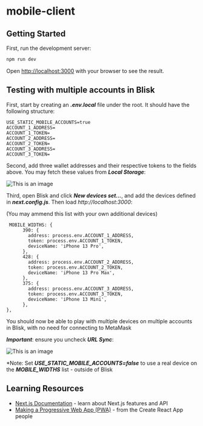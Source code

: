 # mobile-client

## Getting Started

First, run the development server:

```bash
npm run dev
```

Open [http://localhost:3000](http://localhost:3000) with your browser to see the result.

## Testing with multiple accounts in Blisk

First, start by creating an **_.env.local_** file under the root. It should have the following structure:

```
USE_STATIC_MOBILE_ACCOUNTS=true
ACCOUNT_1_ADDRESS=
ACCOUNT_1_TOKEN=
ACCOUNT_2_ADDRESS=
ACCOUNT_2_TOKEN=
ACCOUNT_3_ADDRESS=
ACCOUNT_3_TOKEN=
```

Second, add three wallet addresses and their respective tokens to the fields above. You may fetch these values from **_Local Storage_**:

![This is an image](https://res.cloudinary.com/dnzambf4m/image/upload/v1645451978/address_token_hy5vir.png)

Third, open Blisk and click **_New devices set..._**, and add the devices defined in **_next.config.js_**. Then load _*http://localhost:3000*_:

(You may ammend this list with your own additional devices)

```
 MOBILE_WIDTHS: {
      390: {
        address: process.env.ACCOUNT_1_ADDRESS,
        token: process.env.ACCOUNT_1_TOKEN,
        deviceName: 'iPhone 13 Pro',
      },
      428: {
        address: process.env.ACCOUNT_2_ADDRESS,
        token: process.env.ACCOUNT_2_TOKEN,
        deviceName: 'iPhone 13 Pro Max',
      },
      375: {
        address: process.env.ACCOUNT_3_ADDRESS,
        token: process.env.ACCOUNT_3_TOKEN,
        deviceName: 'iPhone 13 Mini',
      },
},
```

You should now be able to play with multiple devices on multiple accounts in Blisk, with no need for connecting to MetaMask

**_Important_**: ensure you uncheck **_URL Sync_**:

![This is an image](https://res.cloudinary.com/dnzambf4m/image/upload/v1645454189/blisk_m09b2u.png)

\*Note: Set **_USE_STATIC_MOBILE_ACCOUNTS=false_** to use a real device on the **_MOBILE_WIDTHS_** list - outside of Blisk

## Learning Resources

- [Next.js Documentation](https://nextjs.org/docs) - learn about Next.js features and API
- [Making a Progressive Web App (PWA)](https://create-react-app.dev/docs/making-a-progressive-web-app/) - from the Create React App people

